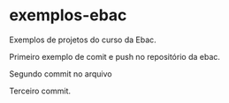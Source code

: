 # exemplos-ebac

Exemplos de projetos do curso da Ebac.

Primeiro exemplo de comit e push no repositório da ebac.

Segundo commit no arquivo

Terceiro commit.
